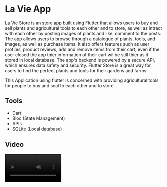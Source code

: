 
# La Vie App
La Vie Store is an store app built using Flutter that allows users to buy and sell plants and agricultural tools to each other and to store, as well as intract with each other by posting images of plants and like, comment to the posts. The app allows users to browse through a catalogue of plants, tools, and images, as well as purchase items. It also offers features such as user profiles, product reviews, add and remove items from their cart, even if the user closed the app thier information of their cart wil be still thier as it stored in local database. The app's backend is powered by a secure API, which ensures data safety and security. Flutter Store is a great way for users to find the perfect plants and tools for their gardens and farms.

This Application using flutter is concerned with providing agricultural tools for people to buy and seal to each other and to store.


## Tools
- Dart
- Bloc (State Management)
- APIs 
- SQLite (Local database)

## Video
<video src='https://user-images.githubusercontent.com/99563220/215019137-a6a59f03-064b-4cd4-bd7f-dd66b060394e.mp4' width=180/>

## Screenshots
| | | 
|:-------------------------:|:-------------------------:|
|<img src="https://user-images.githubusercontent.com/99563220/187974445-cb73414e-7914-4740-b190-b1c564cc9202.jpg" width="300" height="600" />|
|<img src="https://user-images.githubusercontent.com/99563220/187974595-e1b3f563-7b65-4356-87e3-154737c80fa1.jpg" width="300" height="600" />|<img src="https://user-images.githubusercontent.com/99563220/187974533-478aa25b-14c2-44f2-a5cc-847aff8012f8.jpg" width="300" height="600" />
|<img src="https://user-images.githubusercontent.com/99563220/187974538-312d62d0-651f-4271-bab4-630fddef4dee.jpg" width="300" height="600" />|<img src="https://user-images.githubusercontent.com/99563220/187974540-6fdf2582-9348-453d-97b4-2fd8bdc0f0ba.jpg" width="300" height="600" />
| <img src="https://user-images.githubusercontent.com/99563220/187974551-bec8ad4e-96aa-4c43-bd2f-f820b249d2f3.jpg" width="300" height="600" />|<img src="https://user-images.githubusercontent.com/99563220/187974557-8acf36af-58d2-4c52-9c73-8b9c60497cf7.jpg" width="300" height="600" />
|<img src="https://user-images.githubusercontent.com/99563220/187974558-71cdf099-4671-41ac-af62-c62168e91dfc.jpg" width="300" height="600" />|<img src="https://user-images.githubusercontent.com/99563220/187974564-234fcc75-6d9d-441f-97a1-c1cf210b06cf.jpg" width="300" height="600" />
| <img src="https://user-images.githubusercontent.com/99563220/187974567-b94b102e-e44d-42ec-ad7a-50e164f284e4.jpg" width="300" height="600" />|<img src="https://user-images.githubusercontent.com/99563220/187974585-f0b138c7-fc05-47ed-9021-f187748abef0.jpg" width="300" height="600" />
|<img src="https://user-images.githubusercontent.com/99563220/187974588-2439cb5d-7d89-4d71-8ad3-c796f74ffd65.jpg" width="300" height="600" />|  <img src="https://user-images.githubusercontent.com/99563220/187974591-bc809bbb-e50d-4432-baff-bea149d0b4af.jpg" width="300" height="600" /> 










